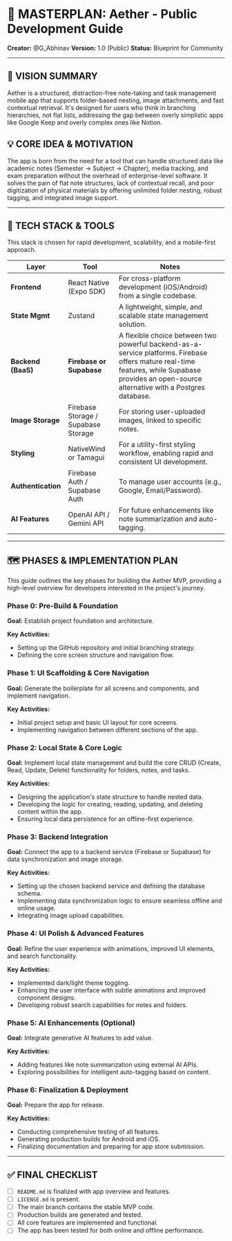 # 🧭 MASTERPLAN: Aether - Public Development Guide

**Creator:** @G_Abhinav
**Version:** 1.0 (Public)
**Status:** Blueprint for Community

---

## 📌 VISION SUMMARY

Aether is a structured, distraction-free note-taking and task management mobile app that supports folder-based nesting, image attachments, and fast contextual retrieval. It's designed for users who think in branching hierarchies, not flat lists, addressing the gap between overly simplistic apps like Google Keep and overly complex ones like Notion.

## 💡 CORE IDEA & MOTIVATION

The app is born from the need for a tool that can handle structured data like academic notes (Semester → Subject → Chapter), media tracking, and exam preparation without the overhead of enterprise-level software. It solves the pain of flat note structures, lack of contextual recall, and poor digitization of physical materials by offering unlimited folder nesting, robust tagging, and integrated image support.

---

## 🧰 TECH STACK & TOOLS

This stack is chosen for rapid development, scalability, and a mobile-first approach.

| Layer | Tool | Notes |
| --- | --- | --- |
| **Frontend** | React Native (Expo SDK) | For cross-platform development (iOS/Android) from a single codebase. |
| **State Mgmt** | Zustand | A lightweight, simple, and scalable state management solution. |
| **Backend (BaaS)** | **Firebase or Supabase** | A flexible choice between two powerful backend-as-a-service platforms. Firebase offers mature real-time features, while Supabase provides an open-source alternative with a Postgres database. |
| **Image Storage** | Firebase Storage / Supabase Storage | For storing user-uploaded images, linked to specific notes. |
| **Styling** | NativeWind or Tamagui | For a utility-first styling workflow, enabling rapid and consistent UI development. |
| **Authentication** | Firebase Auth / Supabase Auth | To manage user accounts (e.g., Google, Email/Password). |
| **AI Features** | OpenAI API / Gemini API | For future enhancements like note summarization and auto-tagging. |

---

## 🗺️ PHASES & IMPLEMENTATION PLAN

This guide outlines the key phases for building the Aether MVP, providing a high-level overview for developers interested in the project's journey.

### Phase 0: Pre-Build & Foundation

**Goal:** Establish project foundation and architecture.

**Key Activities:**
*   Setting up the GitHub repository and initial branching strategy.
*   Defining the core screen structure and navigation flow.

### Phase 1: UI Scaffolding & Core Navigation

**Goal:** Generate the boilerplate for all screens and components, and implement navigation.

**Key Activities:**
*   Initial project setup and basic UI layout for core screens.
*   Implementing navigation between different sections of the app.

### Phase 2: Local State & Core Logic

**Goal:** Implement local state management and build the core CRUD (Create, Read, Update, Delete) functionality for folders, notes, and tasks.

**Key Activities:**
*   Designing the application's state structure to handle nested data.
*   Developing the logic for creating, reading, updating, and deleting content within the app.
*   Ensuring local data persistence for an offline-first experience.

### Phase 3: Backend Integration

**Goal:** Connect the app to a backend service (Firebase or Supabase) for data synchronization and image storage.

**Key Activities:**
*   Setting up the chosen backend service and defining the database schema.
*   Implementing data synchronization logic to ensure seamless offline and online usage.
*   Integrating image upload capabilities.

### Phase 4: UI Polish & Advanced Features

**Goal:** Refine the user experience with animations, improved UI elements, and search functionality.

**Key Activities:**
*   Implemented dark/light theme toggling.
*   Enhancing the user interface with subtle animations and improved component designs.
*   Developing robust search capabilities for notes and folders.

### Phase 5: AI Enhancements (Optional)

**Goal:** Integrate generative AI features to add value.

**Key Activities:**
*   Adding features like note summarization using external AI APIs.
*   Exploring possibilities for intelligent auto-tagging based on content.

### Phase 6: Finalization & Deployment

**Goal:** Prepare the app for release.

**Key Activities:**
*   Conducting comprehensive testing of all features.
*   Generating production builds for Android and iOS.
*   Finalizing documentation and preparing for app store submission.

---

## ✅ FINAL CHECKLIST

- [ ] `README.md` is finalized with app overview and features.
- [ ] `LICENSE.md` is present.
- [ ] The main branch contains the stable MVP code.
- [ ] Production builds are generated and tested.
- [ ] All core features are implemented and functional.
- [ ] The app has been tested for both online and offline performance.